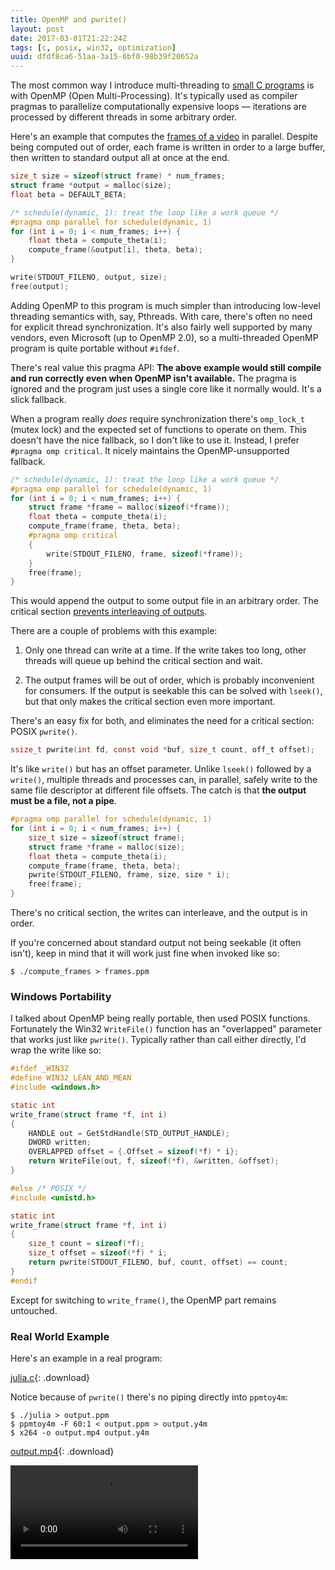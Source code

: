 ```yaml
---
title: OpenMP and pwrite()
layout: post
date: 2017-03-01T21:22:24Z
tags: [c, posix, win32, optimization]
uuid: dfdf8ca6-51aa-3a15-6bf0-98b39f20652a
---
```


The most common way I introduce multi-threading to [small C
programs][simd] is with OpenMP (Open Multi-Processing). It's typically
used as compiler pragmas to parallelize computationally expensive
loops — iterations are processed by different threads in some
arbitrary order.

Here's an example that computes the [frames of a video][video] in
parallel. Despite being computed out of order, each frame is written
in order to a large buffer, then written to standard output all at
once at the end.

~~~c
size_t size = sizeof(struct frame) * num_frames;
struct frame *output = malloc(size);
float beta = DEFAULT_BETA;

/* schedule(dynamic, 1): treat the loop like a work queue */
#pragma omp parallel for schedule(dynamic, 1)
for (int i = 0; i < num_frames; i++) {
    float theta = compute_theta(i);
    compute_frame(&output[i], theta, beta);
}

write(STDOUT_FILENO, output, size);
free(output);
~~~

Adding OpenMP to this program is much simpler than introducing
low-level threading semantics with, say, Pthreads. With care, there's
often no need for explicit thread synchronization. It's also fairly
well supported by many vendors, even Microsoft (up to OpenMP 2.0), so
a multi-threaded OpenMP program is quite portable without `#ifdef`.

There's real value this pragma API: **The above example would still
compile and run correctly even when OpenMP isn't available.** The
pragma is ignored and the program just uses a single core like it
normally would. It's a slick fallback.

When a program really *does* require synchronization there's
`omp_lock_t` (mutex lock) and the expected set of functions to operate
on them. This doesn't have the nice fallback, so I don't like to use
it. Instead, I prefer `#pragma omp critical`. It nicely maintains the
OpenMP-unsupported fallback.

~~~c
/* schedule(dynamic, 1): treat the loop like a work queue */
#pragma omp parallel for schedule(dynamic, 1)
for (int i = 0; i < num_frames; i++) {
    struct frame *frame = malloc(sizeof(*frame));
    float theta = compute_theta(i);
    compute_frame(frame, theta, beta);
    #pragma omp critical
    {
        write(STDOUT_FILENO, frame, sizeof(*frame));
    }
    free(frame);
}
~~~

This would append the output to some output file in an arbitrary
order. The critical section [prevents interleaving of
outputs][append].

There are a couple of problems with this example:

1. Only one thread can write at a time. If the write takes too long,
   other threads will queue up behind the critical section and wait.

2. The output frames will be out of order, which is probably
   inconvenient for consumers. If the output is seekable this can be
   solved with `lseek()`, but that only makes the critical section
   even more important.

There's an easy fix for both, and eliminates the need for a critical
section: POSIX `pwrite()`.

~~~c
ssize_t pwrite(int fd, const void *buf, size_t count, off_t offset);
~~~

It's like `write()` but has an offset parameter. Unlike `lseek()`
followed by a `write()`, multiple threads and processes can, in
parallel, safely write to the same file descriptor at different file
offsets. The catch is that **the output must be a file, not a pipe**.

~~~c
#pragma omp parallel for schedule(dynamic, 1)
for (int i = 0; i < num_frames; i++) {
    size_t size = sizeof(struct frame);
    struct frame *frame = malloc(size);
    float theta = compute_theta(i);
    compute_frame(frame, theta, beta);
    pwrite(STDOUT_FILENO, frame, size, size * i);
    free(frame);
}
~~~

There's no critical section, the writes can interleave, and the output
is in order.

If you're concerned about standard output not being seekable (it often
isn't), keep in mind that it will work just fine when invoked like so:

    $ ./compute_frames > frames.ppm

### Windows Portability

I talked about OpenMP being really portable, then used POSIX
functions. Fortunately the Win32 `WriteFile()` function has an
"overlapped" parameter that works just like `pwrite()`. Typically
rather than call either directly, I'd wrap the write like so:

~~~c
#ifdef _WIN32
#define WIN32_LEAN_AND_MEAN
#include <windows.h>

static int
write_frame(struct frame *f, int i)
{
    HANDLE out = GetStdHandle(STD_OUTPUT_HANDLE);
    DWORD written;
    OVERLAPPED offset = {.Offset = sizeof(*f) * i};
    return WriteFile(out, f, sizeof(*f), &written, &offset);
}

#else /* POSIX */
#include <unistd.h>

static int
write_frame(struct frame *f, int i)
{
    size_t count = sizeof(*f);
    size_t offset = sizeof(*f) * i;
    return pwrite(STDOUT_FILENO, buf, count, offset) == count;
}
#endif
~~~

Except for switching to `write_frame()`, the OpenMP part remains
untouched.

### Real World Example

Here's an example in a real program:

[julia.c][gist]{: .download}

Notice because of `pwrite()` there's no piping directly into
`ppmtoy4m`:

    $ ./julia > output.ppm
    $ ppmtoy4m -F 60:1 < output.ppm > output.y4m
    $ x264 -o output.mp4 output.y4m

[output.mp4][alt]{: .download}

<video src="http://skeeto.s3.amazonaws.com/share/julia-256.mp4"
       controls="" loop="" crossorigin="anonymous">
</video>


[append]: /blog/2016/08/03/
[simd]: /blog/2015/07/10/
[video]: /blog/2011/11/28/
[gist]: https://gist.github.com/skeeto/d7e17bb2aa40907a3405c3933cb1f936
[alt]: http://nullprogram.com/video/?v=julia-256
